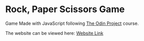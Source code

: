 # Rock, Paper Scissors Game

Game Made with JavaScript following [The Odin Project](https://www.theodinproject.com/) course.

The website can be viewed here: [Website Link](https://rpires27.github.io/js-rock-paper-scissors/)
